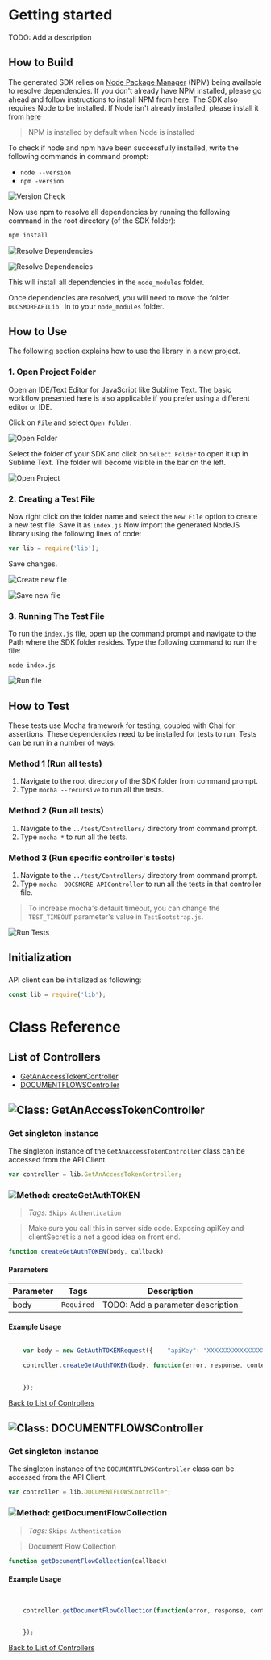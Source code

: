 # Getting started

TODO: Add a description

## How to Build

The generated SDK relies on [Node Package Manager](https://www.npmjs.com/) (NPM) being available to resolve dependencies. If you don't already have NPM installed, please go ahead and follow instructions to install NPM from [here](https://nodejs.org/en/download/).
The SDK also requires Node to be installed. If Node isn't already installed, please install it from [here](https://nodejs.org/en/download/)
> NPM is installed by default when Node is installed

To check if node and npm have been successfully installed, write the following commands in command prompt:

* `node --version`
* `npm -version`

![Version Check](https://apidocs.io/illustration/nodejs?step=versionCheck&workspaceFolder=DOCSMORE%20API-Node)

Now use npm to resolve all dependencies by running the following command in the root directory (of the SDK folder):

```bash
npm install
```

![Resolve Dependencies](https://apidocs.io/illustration/nodejs?step=resolveDependency1&workspaceFolder=DOCSMORE%20API-Node)

![Resolve Dependencies](https://apidocs.io/illustration/nodejs?step=resolveDependency2)

This will install all dependencies in the `node_modules` folder.

Once dependencies are resolved, you will need to move the folder `DOCSMOREAPILib ` in to your `node_modules` folder.

## How to Use

The following section explains how to use the library in a new project.

### 1. Open Project Folder
Open an IDE/Text Editor for JavaScript like Sublime Text. The basic workflow presented here is also applicable if you prefer using a different editor or IDE.

Click on `File` and select `Open Folder`.

![Open Folder](https://apidocs.io/illustration/nodejs?step=openFolder)

Select the folder of your SDK and click on `Select Folder` to open it up in Sublime Text. The folder will become visible in the bar on the left.

![Open Project](https://apidocs.io/illustration/nodejs?step=openProject&workspaceFolder=DOCSMORE%20API-Node)

### 2. Creating a Test File

Now right click on the folder name and select the `New File` option to create a new test file. Save it as `index.js` Now import the generated NodeJS library using the following lines of code:

```js
var lib = require('lib');
```

Save changes.

![Create new file](https://apidocs.io/illustration/nodejs?step=createNewFile&workspaceFolder=DOCSMORE%20API-Node)

![Save new file](https://apidocs.io/illustration/nodejs?step=saveNewFile&workspaceFolder=DOCSMORE%20API-Node)

### 3. Running The Test File

To run the `index.js` file, open up the command prompt and navigate to the Path where the SDK folder resides. Type the following command to run the file:

```
node index.js
```

![Run file](https://apidocs.io/illustration/nodejs?step=runProject&workspaceFolder=DOCSMORE%20API-Node)


## How to Test

These tests use Mocha framework for testing, coupled with Chai for assertions. These dependencies need to be installed for tests to run.
Tests can be run in a number of ways:

### Method 1 (Run all tests)

1. Navigate to the root directory of the SDK folder from command prompt.
2. Type `mocha --recursive` to run all the tests.

### Method 2 (Run all tests)

1. Navigate to the `../test/Controllers/` directory from command prompt.
2. Type `mocha *` to run all the tests.

### Method 3 (Run specific controller's tests)

1. Navigate to the `../test/Controllers/` directory from command prompt.
2. Type `mocha  DOCSMORE APIController`  to run all the tests in that controller file.

> To increase mocha's default timeout, you can change the `TEST_TIMEOUT` parameter's value in `TestBootstrap.js`.

![Run Tests](https://apidocs.io/illustration/nodejs?step=runTests&controllerName=DOCSMORE%20APIController)

## Initialization

### 

API client can be initialized as following:

```JavaScript
const lib = require('lib');


```



# Class Reference

## <a name="list_of_controllers"></a>List of Controllers

* [GetAnAccessTokenController](#get_an_access_token_controller)
* [DOCUMENTFLOWSController](#documentflows_controller)

## <a name="get_an_access_token_controller"></a>![Class: ](https://apidocs.io/img/class.png ".GetAnAccessTokenController") GetAnAccessTokenController

### Get singleton instance

The singleton instance of the ``` GetAnAccessTokenController ``` class can be accessed from the API Client.

```javascript
var controller = lib.GetAnAccessTokenController;
```

### <a name="create_get_auth_token"></a>![Method: ](https://apidocs.io/img/method.png ".GetAnAccessTokenController.createGetAuthTOKEN") createGetAuthTOKEN

> *Tags:*  ``` Skips Authentication ``` 

> Make sure you call this in server side code. Exposing apiKey and clientSecret is a not a good idea on front end.


```javascript
function createGetAuthTOKEN(body, callback)
```
#### Parameters

| Parameter | Tags | Description |
|-----------|------|-------------|
| body |  ``` Required ```  | TODO: Add a parameter description |



#### Example Usage

```javascript

    var body = new GetAuthTOKENRequest({    "apiKey": "XXXXXXXXXXXXXXXXXXXXXXXXXXXXXXXXXXXXXXXXXXXXXXXXXXXXXXXXXXXXXX",    "clientSecret": "XXXXXXXXXXXXX"});

    controller.createGetAuthTOKEN(body, function(error, response, context) {

    
    });
```



[Back to List of Controllers](#list_of_controllers)

## <a name="documentflows_controller"></a>![Class: ](https://apidocs.io/img/class.png ".DOCUMENTFLOWSController") DOCUMENTFLOWSController

### Get singleton instance

The singleton instance of the ``` DOCUMENTFLOWSController ``` class can be accessed from the API Client.

```javascript
var controller = lib.DOCUMENTFLOWSController;
```

### <a name="get_document_flow_collection"></a>![Method: ](https://apidocs.io/img/method.png ".DOCUMENTFLOWSController.getDocumentFlowCollection") getDocumentFlowCollection

> *Tags:*  ``` Skips Authentication ``` 

> Document Flow Collection


```javascript
function getDocumentFlowCollection(callback)
```

#### Example Usage

```javascript


    controller.getDocumentFlowCollection(function(error, response, context) {

    
    });
```



[Back to List of Controllers](#list_of_controllers)




